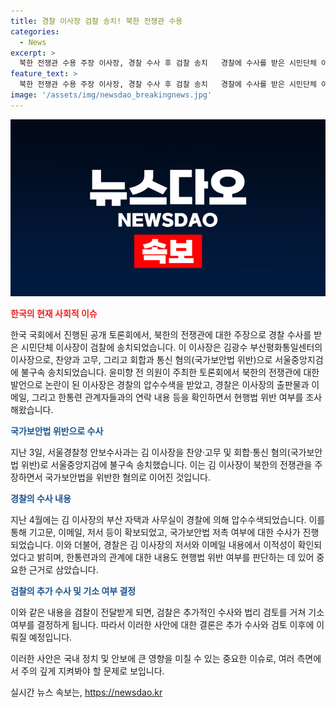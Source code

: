 ```yaml
---
title: 경찰 이사장 검찰 송치! 북한 전쟁관 수용
categories:
  - News
excerpt: >
  북한 전쟁관 수용 주장 이사장, 경찰 수사 후 검찰 송치   경찰에 수사를 받은 시민단체 이사장이 국가보안법 위반 혐의로 검찰에 송치됐다. 지난달 28일 경찰이 부산평화통일센터 이사장을 고문 및 회합·통신 혐의로 불구속 송치했다. 이사장은 남북관계를 둘러싼 토론회에서 북한의 전쟁관은 정의의 전쟁관이라며 논란을 빚었다. 경찰은 이메일 등을 압수수색하여 국보법 저촉 여부를 조사 중이며, 검찰은 추가 수사 후 기소 여부를 결정할 예정이다.
feature_text: >
  북한 전쟁관 수용 주장 이사장, 경찰 수사 후 검찰 송치   경찰에 수사를 받은 시민단체 이사장이 국가보안법 위반 혐의로 검찰에 송치됐다. 지난달 28일 경찰이 부산평화통일센터 이사장을 고문 및 회합·통신 혐의로 불구속 송치했다. 이사장은 남북관계를 둘러싼 토론회에서 북한의 전쟁관은 정의의 전쟁관이라며 논란을 빚었다. 경찰은 이메일 등을 압수수색하여 국보법 저촉 여부를 조사 중이며, 검찰은 추가 수사 후 기소 여부를 결정할 예정이다.
image: '/assets/img/newsdao_breakingnews.jpg'
---
```


<p><img src="/assets/img/newsdao_breakingnews.jpg" alt="flaretime 속보" /></p>

<p><b><span style="color: #ee2323;">한국의 현재 사회적 이슈</span></b></p>

<p>한국 국회에서 진행된 공개 토론회에서, 북한의 전쟁관에 대한 주장으로 경찰 수사를 받은 시민단체 이사장이 검찰에 송치되었습니다. 이 이사장은 김광수 부산평화통일센터의 이사장으로, 찬양과 고무, 그리고 회합과 통신 혐의(국가보안법 위반)으로 서울중앙지검에 불구속 송치되었습니다. 윤미향 전 의원이 주최한 토론회에서 북한의 전쟁관에 대한 발언으로 논란이 된 이사장은 경찰의 압수수색을 받았고, 경찰은 이사장의 출판물과 이메일, 그리고 한통련 관계자들과의 연락 내용 등을 확인하면서 현행법 위반 여부를 조사해왔습니다.</p>

<p><b><span style="color: #1a5490;">국가보안법 위반으로 수사</span></b></p>

<p>지난 3일, 서울경찰청 안보수사과는 김 이사장을 찬양·고무 및 회합·통신 혐의(국가보안법 위반)로 서울중앙지검에 불구속 송치했습니다. 이는 김 이사장이 북한의 전쟁관을 주장하면서 국가보안법을 위반한 혐의로 이어진 것입니다.</p>

<p><b><span style="color: #1a5490;">경찰의 수사 내용</span></b></p>

<p>지난 4월에는 김 이사장의 부산 자택과 사무실이 경찰에 의해 압수수색되었습니다. 이를 통해 기고문, 이메일, 저서 등이 확보되었고, 국가보안법 저촉 여부에 대한 수사가 진행되었습니다. 이와 더불어, 경찰은 김 이사장의 저서와 이메일 내용에서 이적성이 확인되었다고 밝히며, 한통련과의 관계에 대한 내용도 현행법 위반 여부를 판단하는 데 있어 중요한 근거로 삼았습니다.</p>

<p><b><span style="color: #1a5490;">검찰의 추가 수사 및 기소 여부 결정</span></b></p>

<p>이와 같은 내용을 검찰이 전달받게 되면, 검찰은 추가적인 수사와 법리 검토를 거쳐 기소 여부를 결정하게 됩니다. 따라서 이러한 사안에 대한 결론은 추가 수사와 검토 이후에 이뤄질 예정입니다.</p>

<p>이러한 사안은 국내 정치 및 안보에 큰 영향을 미칠 수 있는 중요한 이슈로, 여러 측면에서 주의 깊게 지켜봐야 할 문제로 보입니다.</p>
실시간 뉴스 속보는, <a href="https://newsdao.kr" rel="dofollow">https://newsdao.kr</a>


